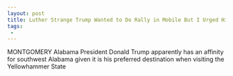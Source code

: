 ```yaml
---
layout: post
title: Luther Strange Trump Wanted to Do Rally in Mobile But I Urged Him to Go to North Alabama
tags:
 -
---
```

MONTGOMERY Alabama  President Donald Trump apparently has an affinity for southwest Alabama given it is his preferred destination when visiting the Yellowhammer State

